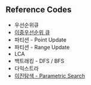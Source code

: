 ## Reference Codes

- 우선순위큐
- [이중우선순위 큐](https://github.com/nampluskr/coding_test/blob/main/ref/double_ended_pq.md)
- 파티션 - Point Update
- 파티션 - Range Update
- LCA
- 백트래킹 - DFS / BFS
- 다익스트라
- [이진탐색 - Parametric Search](https://github.com/nampluskr/coding_test/blob/main/ref/parametric_search.md)

